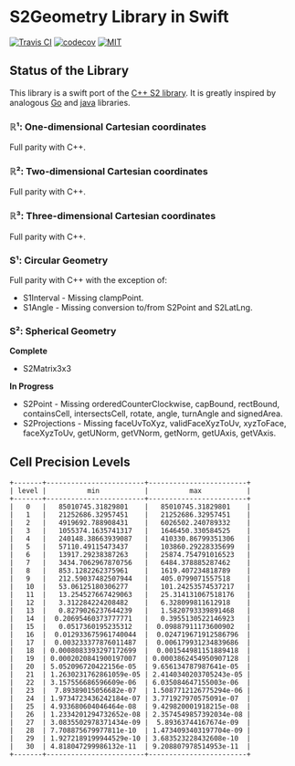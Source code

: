 S2Geometry Library in Swift
======================================

[![Travis CI](https://travis-ci.org/mcrollin/S2Geometry.svg?branch=master)](https://travis-ci.org/mcrollin/S2Geometry) [![codecov](https://codecov.io/gh/mcrollin/S2Geometry/branch/master/graph/badge.svg)](https://codecov.io/gh/mcrollin/S2Geometry) [![MIT](https://img.shields.io/badge/License-MIT-blue.svg)](https://opensource.org/licenses/MIT)

## Status of the Library

This library is a swift port of the [C++ S2 library](https://code.google.com/archive/p/s2-geometry-library). It is greatly inspired by analogous [Go](https://github.com/golang/geo) and [java](https://github.com/google/s2-geometry-library-java) libraries.

### ℝ¹: One-dimensional Cartesian coordinates

Full parity with C++.

### ℝ²: Two-dimensional Cartesian coordinates

Full parity with C++.

### ℝ³: Three-dimensional Cartesian coordinates

Full parity with C++.

### S¹: Circular Geometry

Full parity with C++ with the exception of:

 * S1Interval - Missing clampPoint.
 * S1Angle - Missing conversion to/from S2Point and S2LatLng.

### S²: Spherical Geometry

**Complete**

 * S2Matrix3x3

**In Progress**

 * S2Point - Missing orderedCounterClockwise, capBound, rectBound, containsCell, intersectsCell, rotate, angle, turnAngle and signedArea.
 * S2Projections - Missing faceUvToXyz, validFaceXyzToUv, xyzToFace, faceXyzToUv, getUNorm, getVNorm, getNorm, getUAxis, getVAxis.

## Cell Precision Levels

 ```
+-------+------------------------+------------------------+
| level |          min           |          max           |
+-------+------------------------+------------------------+
|   0   |   85010745.31829801    |   85010745.31829801    |
|   1   |   21252686.32957451    |   21252686.32957451    |
|   2   |   4919692.788908431    |   6026502.240789332    |
|   3   |   1055374.1635741317   |   1646450.330584525    |
|   4   |   240148.38663939087   |   410330.86799351306   |
|   5   |   57110.49115473437    |   103860.29228335699   |
|   6   |   13917.29238387263    |   25874.754791016523   |
|   7   |   3434.7062967870756   |   6484.378885287462    |
|   8   |   853.1282262375961    |   1619.407234818789    |
|   9   |   212.59037482507944   |   405.0799071557518    |
|   10  |   53.06125180306277    |   101.24253574537217   |
|   11  |   13.254527667429063   |   25.314131067518176   |
|   12  |   3.312284224208482    |   6.328099811612918    |
|   13  |   0.8279026237644239   |   1.5820793339891468   |
|   14  |  0.20695460373777771   |   0.3955130522146923   |
|   15  |   0.0517360195235312   |  0.09887911173600902   |
|   16  |  0.012933675961740044  |  0.024719671912586796  |
|   17  |  0.003233377876011487  |  0.006179931234839686  |
|   18  | 0.0008083393297172699  |  0.001544981151889418  |
|   19  | 0.0002020841900197007  | 0.0003862454950907128  |
|   20  | 5.052096720422156e-05  | 9.656134787987641e-05  |
|   21  | 1.2630231762861059e-05 | 2.4140340203705243e-05 |
|   22  | 3.157556686596609e-06  | 6.035084647155003e-06  |
|   23  |  7.89389015056682e-07  | 1.5087712126775294e-06 |
|   24  | 1.9734723436242184e-07 | 3.771927970575091e-07  |
|   25  | 4.933680604046464e-08  | 9.429820001918215e-08  |
|   26  | 1.2334201294732652e-08 | 2.3574549857392034e-08 |
|   27  | 3.0835502978371434e-09 |  5.89363744167674e-09  |
|   28  | 7.708875679977811e-10  | 1.4734093403197704e-09 |
|   29  | 1.9272189199944529e-10 | 3.683523228432608e-10  |
|   30  | 4.818047299986132e-11  | 9.208807978514953e-11  |
+-------+------------------------+------------------------+
```